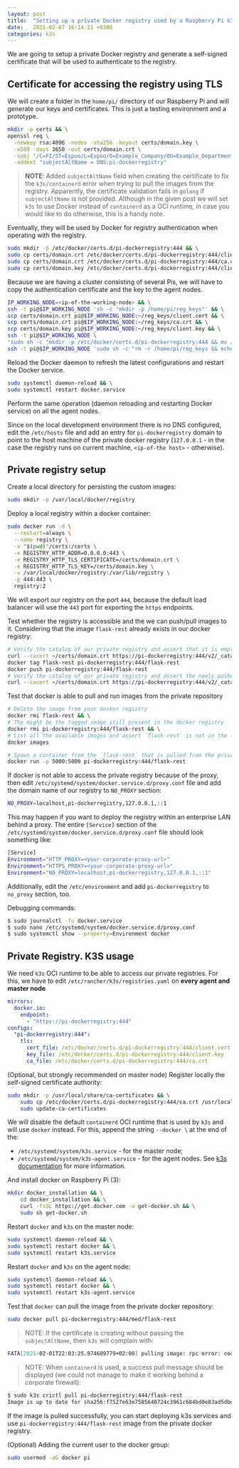 ```yaml
---
layout: post
title:  "Setting up a private Docker registry used by a Raspberry Pi k3s cluster"
date:   2021-02-07 16:14:21 +0300
categories: k3s
---
```


We are going to setup a private Docker registry and generate a self-signed certificate that will be used to authenticate to the registry.

## Certificate for accessing the registry using TLS

We will create a folder in the `home/pi/` directory of our Raspberry Pi and will generate our keys and certificates.
This is just a testing environment and a prototype.

```bash
mkdir -p certs && \
openssl req \
  -newkey rsa:4096 -nodes -sha256 -keyout certs/domain.key \
  -x509 -days 3650 -out certs/domain.crt \
  -subj "/C=FI/ST=Espoo/L=Espoo/O=Example_Company/OU=Example_Department/CN=pi-dockerregistry" \
  -addext "subjectAltName = DNS:pi-dockerregistry"
```

> **NOTE**: Added `subjectAltName` field when creating the certificate to fix the `k3s/containerd` error when trying to pull the images from the registry.
Apparently, the certificate validation fails in `golang` if `subjectAltName` is not provided. Although in the given post we will set `k3s` to use Docker instead of `containerd` as a OCI runtime, in case you would like to do otherwise, this is a handy note.

Eventually, they will be used by Docker for registry authentication when operating with the registry.
```bash
sudo mkdir -p /etc/docker/certs.d/pi-dockerregistry:444 && \
sudo cp certs/domain.crt /etc/docker/certs.d/pi-dockerregistry:444/client.cert && \
sudo cp certs/domain.crt /etc/docker/certs.d/pi-dockerregistry:444/ca.crt && \
sudo cp certs/domain.key /etc/docker/certs.d/pi-dockerregistry:444/client.key
```

Because we are having a cluster consisting of several Pis, we will have to copy the authentication certificate and the key to the agent nodes.
```bash
IP_WORKING_NODE=<ip-of-the-working-node> && \
ssh -t pi@$IP_WORKING_NODE 'sh -c "mkdir -p /home/pi/reg_keys"' && \
scp certs/domain.crt pi@$IP_WORKING_NODE:~/reg_keys/client.cert && \
scp certs/domain.crt pi@$IP_WORKING_NODE:~/reg_keys/ca.crt && \
scp certs/domain.key pi@$IP_WORKING_NODE:~/reg_keys/client.key && \
ssh -t pi@$IP_WORKING_NODE \
'sudo sh -c "mkdir -p /etc/docker/certs.d/pi-dockerregistry:444 && mv /home/pi/reg_keys/* /etc/docker/certs.d/pi-dockerregistry:444/"' && \
ssh -t pi@$IP_WORKING_NODE 'sudo sh -c "rm -r /home/pi/reg_keys && echo 10.144.176.249 pi-dockerregistry >> /etc/hosts"'
```

Reload the Docker daemon to refresh the latest configurations and restart the Docker service.
```bash
sudo systemctl daemon-reload && \
sudo systemctl restart docker.service
```

Perform the same operation (daemon reloading and restarting Docker service) on all the agent nodes.

Since on the local development environment there is no DNS configured, edit the `/etc/hosts` file and add an entry for `pi-dockerregistry` domain to point to the host machine of the private docker registry (`127.0.0.1` - in the case the registry runs on current machine, `<ip-of-the host>` - otherwise).

## Private registry setup

Create a local directory for persisting the custom images:
```bash
sudo mkdir -p /var/local/docker/registry
```

Deploy a local registry within a docker container:
```bash
sudo docker run -d \
  --restart=always \
  --name registry \
  -v "$(pwd)"/certs:/certs \
  -e REGISTRY_HTTP_ADDR=0.0.0.0:443 \
  -e REGISTRY_HTTP_TLS_CERTIFICATE=/certs/domain.crt \
  -e REGISTRY_HTTP_TLS_KEY=/certs/domain.key \
  -v /var/local/docker/registry:/var/lib/registry \
  -p 444:443 \
  registry:2
```

We will export our registry on the port `444`, because the default load balancer will use the `443` port for exporting the `https` endpoints.

Test whether the registry is accessible and the we can push/pull images to it.
Considering that the image `flask-rest` already exists in our docker registry:
```bash
# Verify the catalog of our private registry and assert that it is empty
curl --cacert ~/certs/domain.crt https://pi-dockerregistry:444/v2/_catalog
docker tag flask-rest pi-dockerregistry:444/flask-rest
docker push pi-dockerregistry:444/flask-rest
# Verify the catalog of our private registry and assert the newly pushed image
curl --cacert ~/certs/domain.crt https://pi-dockerregistry:444/v2/_catalog
```

Test that docker is able to pull and run images from the private repository
```bash
# Delete the image from your docker registry
docker rmi flask-rest && \
# The might be the tagged image still present in the docker registry
docker rmi pi-dockerregistry:444/flask-rest && \
# List all the available images and assert `flask-rest` is not in the list
docker images

# Spawn a container from the `flask-rest` that is pulled from the private repository
docker run -p 5000:5000 pi-dockerregistry:444/flask-rest
```

If docker is not able to access the private registry because of the proxy, then edit `/etc/systemd/system/docker.service.d/proxy.conf` file and add the domain name of our registry to `NO_PROXY` section:
```bash
NO_PROXY=localhost,pi-dockerregistry,127.0.0.1,::1
```

This may happen if you want to deploy the registry within an enterprise LAN behind a proxy. The entire `[Service]` section of the `/etc/systemd/system/docker.service.d/proxy.conf` file should look something like:
```bash
[Service]
Environment="HTTP_PROXY=<your-corporate-proxy-url>"
Environment="HTTPS_PROXY=<your-corporate-proxy-url>"
Environment="NO_PROXY=localhost,pi-dockerregistry,127.0.0.1,::1"
```

Additionally, edit the `/etc/environment` and add `pi-dockerregistry` to `no_proxy` section, too.

Debugging commands:
```bash
$ sudo journalctl -fu docker.service
$ sudo nano /etc/systemd/system/docker.service.d/proxy.conf
$ sudo systemctl show --property=Environment docker
```

## Private Registry. K3S usage

We need `k3s` OCI runtime to be able to access our private registries. For this, we have to edit `/etc/rancher/k3s/registries.yaml` on **every agent and master node**.

```yaml
mirrors:
  docker.io:
    endpoint:
      - "https://pi-dockerregistry:444"
configs:
  "pi-dockerregistry:444":
    tls:
      cert_file: /etc/docker/certs.d/pi-dockerregistry:444/client.cert
      key_file: /etc/docker/certs.d/pi-dockerregistry:444/client.key
      ca_file: /etc/docker/certs.d/pi-dockerregistry:444/ca.crt
```

(Optional, but strongly recommended on master node) Register locally the self-signed certificate authority:
```bash
sudo mkdir -p /usr/local/share/ca-certificates && \
    sudo cp /etc/docker/certs.d/pi-dockerregistry:444/ca.crt /usr/local/share/ca-certificates/ && \
    sudo update-ca-certificates
```

We will disable the default `containerd` OCI runtime that is used by `k3s` and will use `docker` instead.
For this, append the string `--docker \` at the end of the:
- `/etc/systemd/system/k3s.service` - for the master node;
- `/etc/systemd/system/k3s-agent.service` - for the agent nodes.
See [k3s documentation](https://rancher.com/docs/k3s/latest/en/installation/install-options/server-config/) for more information.

And install docker on Raspberry Pi (3):
```bash
mkdir docker_installation && \
    cd docker_installation && \
    curl -fsSL https://get.docker.com -o get-docker.sh && \
    sudo sh get-docker.sh
```

Restart `docker` and `k3s` on the master node:
```bash
sudo systemctl daemon-reload && \
sudo systemctl restart docker && \
sudo systemctl restart k3s.service
```

Restart `docker` and `k3s` on the agent node:
```bash
sudo systemctl daemon-reload && \
sudo systemctl restart docker && \
sudo systemctl restart k3s-agent.service
```

Test that `docker` can pull the image from the private docker repository:
```bash
sudo docker pull pi-dockerregistry:444/med/flask-rest
```

> NOTE: If the certificate is creating without passing the `subjectAltName`, then `k3s` will complain with:
```bash
FATA[2021-02-01T22:03:25.974609779+02:00] pulling image: rpc error: code = Unknown desc = failed to pull and unpack image "openmpi-dockerregistry:444/med/flask-rest:latest": failed to resolve reference "pi-dockerregistry:444/med/flask-rest:latest": failed to do request: Head "https://pi-dockerregistry:444/v2/flask-rest/manifests/latest": x509: certificate relies on legacy Common Name field, use SANs or temporarily enable Common Name matching with GODEBUG=x509ignoreCN=0
```

>NOTE: When `containerd` is used, a success pull message should be displayed (we could not manage to make it working behind a corporate firewall):
```bash
$ sudo k3s crictl pull pi-dockerregistry:444/flask-rest
Image is up to date for sha256:f7527e63e7585640724c3961c684bd0e83ad5dbed37e5e1c6d4d6a3bea5c9964
```

If the image is pulled successfully, you can start deploying k3s services and use `pi-dockerregistry:444/flask-rest` image from the private docker registry.

(Optional) Adding the current user to the docker group:
```bash 
sudo usermod -aG docker pi
```
